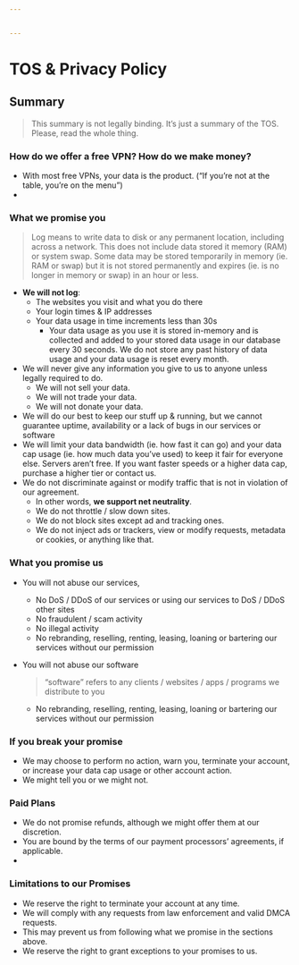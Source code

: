 ```yaml
---


---
```


<h1 id="tos--privacy-policy">TOS &amp; Privacy Policy</h1>
<h2 id="summary">Summary</h2>
<blockquote>
<p>This summary is not legally binding. It’s just a summary of the TOS. Please, read the whole thing.</p>
</blockquote>
<h3 id="how-do-we-offer-a-free-vpn-how-do-we-make-money">How do we offer a free VPN? How do we make money?</h3>
<ul>
<li>With most free VPNs, your data is the product. (“If you’re not at the table, you’re on the menu”)</li>
<li></li>
</ul>
<h3 id="what-we-promise-you">What we promise you</h3>
<blockquote>
<p>Log means to write data to disk or any permanent location, including across a network. This does not include data stored it memory (RAM) or system swap. Some data may be stored temporarily in memory (ie. RAM or swap) but it is not stored permanently and expires (ie. is no longer in memory or swap) in an hour or less.</p>
</blockquote>
<ul>
<li><strong>We will not log</strong>:
<ul>
<li>The websites you visit and what you do there</li>
<li>Your login times &amp; IP addresses</li>
<li>Your data usage in time increments less than 30s
<ul>
<li>Your data usage as you use it is stored in-memory and is collected and added to your stored data usage in our database every 30 seconds. We do not store any past history of data usage and your data usage is reset every month.</li>
</ul>
</li>
</ul>
</li>
<li>We will never give any information you give to us to anyone unless legally required to do.
<ul>
<li>We will not sell your data.</li>
<li>We will not trade your data.</li>
<li>We will not donate your data.</li>
</ul>
</li>
<li>We will do our best to keep our stuff up &amp; running, but we cannot guarantee uptime, availability or a lack of bugs in our services or software</li>
<li>We will limit your data bandwidth (ie. how fast it can go) and your data cap usage (ie. how much data you’ve used) to keep it fair for everyone else. Servers aren’t free. If you want faster speeds or a higher data cap, purchase a higher tier or contact us.</li>
<li>We do not discriminate against or modify traffic that is not in violation of our agreement.
<ul>
<li>In other words, <strong>we support net neutrality</strong>.</li>
<li>We do not throttle / slow down sites.</li>
<li>We do not block sites except ad and tracking ones.</li>
<li>We do not inject ads or trackers, view or modify requests, metadata or cookies, or anything like that.</li>
</ul>
</li>
</ul>
<h3 id="what-you-promise-us">What you promise us</h3>
<ul>
<li>
<p>You will not abuse our services,</p>
<ul>
<li>No DoS / DDoS of our services or using our services to DoS / DDoS other sites</li>
<li>No fraudulent / scam activity</li>
<li>No illegal activity</li>
<li>No rebranding, reselling, renting, leasing, loaning or bartering our services without our permission</li>
</ul>
</li>
<li>
<p>You will not abuse our software</p>
<blockquote>
<p>“software” refers to any clients / websites / apps / programs we distribute to you</p>
</blockquote>
<ul>
<li>No rebranding, reselling, renting, leasing, loaning or bartering our services without our permission</li>
</ul>
</li>
</ul>
<h3 id="if-you-break-your-promise">If you break your promise</h3>
<ul>
<li>We may choose to perform no action, warn you, terminate your account, or increase your data cap usage or other account action.</li>
<li>We might tell you or we might not.</li>
</ul>
<h3 id="paid-plans">Paid Plans</h3>
<ul>
<li>We do not promise refunds, although we might offer them at our discretion.</li>
<li>You are bound by the terms of our payment processors’ agreements, if applicable.</li>
<li></li>
</ul>
<h3 id="limitations-to-our-promises">Limitations to our Promises</h3>
<ul>
<li>We reserve the right to terminate your account at any time.</li>
<li>We will comply with any requests from law enforcement and valid DMCA requests.</li>
<li>This may prevent us from following what we promise in the sections above.</li>
<li>We reserve the right to grant exceptions to your promises to us.</li>
</ul>

